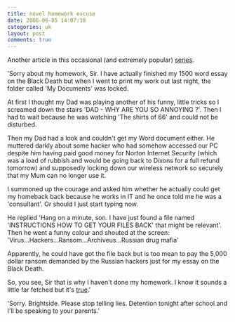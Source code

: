 ```yaml
---
title: novel homework excuse
date: 2006-06-05 14:07:18
categories: uk
layout: post
comments: true
---
```

Another article in this occasional (and extremely popular)
[series](http://www.nbrightside.com/blog/2006/02/06/new-homework-excuse/).

'Sorry about my homework, Sir. I have actually finished my 1500 word
essay on the Black Death but when I went to print my work out last
night, the folder called 'My Documents' was locked.

At first I thought my Dad was playing another of his funny, little
tricks so I screamed down the stairs 'DAD - WHY ARE YOU SO ANNOYING ?'.
Then I had to wait because he was watching 'The shirts of 66' and could
not be disturbed.

Then my Dad had a look and couldn't get my Word document either. He
muttered darkly about some hacker who had somehow accessed our PC
despite him having paid good money for Norton Internet Security (which
was a load of rubbish and would be going back to Dixons for a full
refund tomorrow) and supposedly locking down our wireless network so
securely that my Mum can no longer use it.

I summoned up the courage and asked him whether he actually could get my
homeback back because he works in IT and he once told me he was a
'consultant'. Or should I just start typing now.

He replied 'Hang on a minute, son. I have just found a file named
'INSTRUCTIONS HOW TO GET YOUR FILES BACK' that might be relevant'. Then
he went a funny colour and shouted at the screen:
'Virus...Hackers...Ransom...Archiveus...Russian drug mafia'

Apparently, he could have got the file back but is too mean to pay the
5,000 dollar ransom demanded by the Russian hackers just for my essay on
the Black Death.

So, you see, Sir that is why I haven't done my homework. I know it
sounds a little far fetched but it's
[true](http://news.bbc.co.uk/1/hi/england/manchester/5034384.stm).'

'Sorry. Brightside. Please stop telling lies. Detention tonight after
school and I'll be speaking to your parents.'
